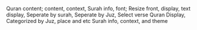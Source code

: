 Quran content;
content,
context, 
Surah info, 
font; Resize front,
display, 
text display,
Seperate by surah,
Seperate by Juz,
Select verse
Quran Display, Categorized by Juz, place and etc
Surah info, context, and theme

